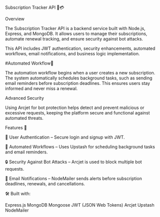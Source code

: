 Subscription Tracker API 📆💳

Overview

The Subscription Tracker API is a backend service built with Node.js, Express, and MongoDB. It allows users to manage their subscriptions, automate renewal tracking, and ensure security against bot attacks.

This API includes JWT authentication, security enhancements, automated workflows, email notifications, and business logic implementation.


#Automated Workflow🤖

The automation workflow begins when a user creates a new subscription. The system automatically schedules background tasks, such as sending email reminders before subscription deadlines. This ensures users stay informed and never miss a renewal.

Advanced Security

Using Arcjet for bot protection helps detect and prevent malicious or excessive requests, keeping the platform secure and functional against automated threats.

Features 🚀

🔐 User Authentication – Secure login and signup with JWT.

🔄 Automated Workflows – Uses Upstash for scheduling background tasks and email reminders.

🔒 Security Against Bot Attacks – Arcjet is used to block multiple bot requests.

📧 Email Notifications – NodeMailer sends alerts before subscription deadlines, renewals, and cancellations.

🛠 Built with:

Express.js
MongoDB 
Mongoose 
JWT (JSON Web Tokens) 
Arcjet 
Upstash 
NodeMailer
